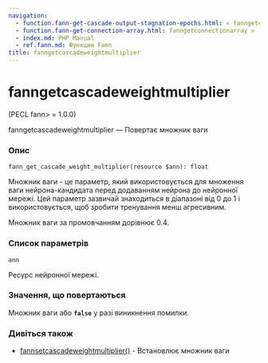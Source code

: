 ```yaml
---
navigation:
  - function.fann-get-cascade-output-stagnation-epochs.html: « fanngetcascadeoutputstagnationepochs
  - function.fann-get-connection-array.html: fanngetconnectionarray »
  - index.md: PHP Manual
  - ref.fann.md: Функции Fann
title: fanngetcascadeweightmultiplier
---
```

# fanngetcascadeweightmultiplier

(PECL fann> = 1.0.0)

fanngetcascadeweightmultiplier — Повертає множник ваги

### Опис

```methodsynopsis
fann_get_cascade_weight_multiplier(resource $ann): float
```

Множник ваги - це параметр, який використовується для множення ваги нейрона-кандидата перед додаванням нейрона до нейронної мережі. Цей параметр зазвичай знаходиться в діапазоні від 0 до 1 і використовується, щоб зробити тренування менш агресивним.

Множник ваги за промовчанням дорівнює 0.4.

### Список параметрів

`ann`

Ресурс нейронної мережі.

### Значення, що повертаються

Множник ваги або **`false`** у разі виникнення помилки.

### Дивіться також

-   [fannsetcascadeweightmultiplier()](function.fann-set-cascade-weight-multiplier.html) - Встановлює множник ваги
